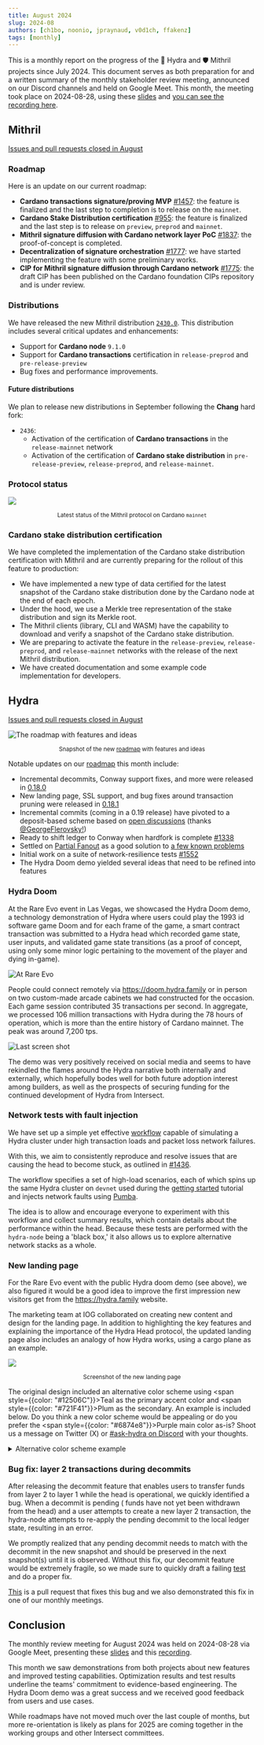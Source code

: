 ```yaml
---
title: August 2024
slug: 2024-08
authors: [ch1bo, noonio, jpraynaud, v0d1ch, ffakenz]
tags: [monthly]
---
```


This is a monthly report on the progress of the 🐲 Hydra and 🛡 Mithril projects since July 2024. This document serves as both preparation for and a written summary of the monthly stakeholder review meeting, announced on our Discord channels and held on Google Meet. This month, the meeting took place on 2024-08-28, using these [slides][slides] and [you can see the recording here][recording].

## Mithril

[Issues and pull requests closed in August](https://github.com/input-output-hk/mithril/issues?q=is%3Aclosed+sort%3Aupdated-desc+closed%3A2024-07-31..2024-08-31)

### Roadmap

Here is an update on our current roadmap:
- **Cardano transactions signature/proving MVP** [#1457](https://github.com/input-output-hk/mithril/issues/1457): the feature is finalized and the last step to completion is to release on the `mainnet`.
- **Cardano Stake Distribution certification** [#955](https://github.com/input-output-hk/mithril/issues/955): the feature is finalized and the last step is to release on `preview`, `preprod` and `mainnet`.
- **Mithril signature diffusion with Cardano network layer PoC** [#1837](https://github.com/input-output-hk/mithril/issues/1837): the proof-of-concept is completed.
- **Decentralization of signature orchestration** [#1777](https://github.com/input-output-hk/mithril/issues/1777): we have started implementing the feature with some preliminary works.
- **CIP for Mithril signature diffusion through Cardano network** [#1775](https://github.com/input-output-hk/mithril/issues/1775): the draft CIP has been published on the Cardano foundation CIPs repository and is under review.

### Distributions

We have released the new Mithril distribution [`2430.0`](https://github.com/input-output-hk/mithril/releases/tag/2430.0). This distribution includes several critical updates and enhancements:
- Support for **Cardano node** `9.1.0`
- Support for **Cardano transactions** certification in `release-preprod` and `pre-release-preview`
- Bug fixes and performance improvements.

#### Future distributions

We plan to release new distributions in September following the **Chang** hard fork:
- `2436`:
  - Activation of the certification of **Cardano transactions** in the `release-mainnet` network
  - Activation of the certification of **Cardano stake distribution** in `pre-release-preview`, `release-preprod`, and `release-mainnet`.

### Protocol status

![](img/2024-08-mithril-protocol-status.png)
<small><center>Latest status of the Mithril protocol on Cardano `mainnet`</center></small>

### Cardano stake distribution certification

We have completed the implementation of the Cardano stake distribution certification with Mithril and are currently preparing for the rollout of this feature to production:

- We have implemented a new type of data certified for the latest snapshot of the Cardano stake distribution done by the Cardano node at the end of each epoch.
- Under the hood, we use a Merkle tree representation of the stake distribution and sign its Merkle root.
- The Mithril clients (library, CLI and WASM) have the capability to download and verify a snapshot of the Cardano stake distribution.
- We are preparing to activate the feature in the `release-preview`, `release-preprod`, and `release-mainnet` networks with the release of the next Mithril distribution.
- We have created documentation and some example code implementation for developers.

## Hydra

[Issues and pull requests closed in August](https://github.com/cardano-scaling/hydra/issues?q=is%3Aclosed+sort%3Aupdated-desc+closed%3A2024-07-31..2024-08-31)


![The roadmap with features and ideas](./img/2024-08-hydra-roadmap.jpg)
<small><center>Snapshot of the new [roadmap](https://github.com/orgs/cardano-scaling/projects/7/views/1) with features and ideas</center></small>

Notable updates on our [roadmap](https://github.com/orgs/cardano-scaling/projects/7/views/1) this month include:
- Incremental decommits, Conway support fixes, and more were released in [0.18.0](https://github.com/cardano-scaling/hydra/releases/tag/0.18.0)
- New landing page, SSL support, and bug fixes around transaction pruning were released in [0.18.1](https://github.com/cardano-scaling/hydra/releases/tag/0.18.1)
- Incremental commits (coming in a 0.19 release) have pivoted to a deposit-based scheme based on [open discussions](https://github.com/cardano-scaling/hydra/issues/199) (thanks [@GeorgeFlerovsky!](https://github.com/GeorgeFlerovsky))
- Ready to shift ledger to Conway when hardfork is complete [#1338](https://github.com/cardano-scaling/hydra/pull/1338)
- Settled on [Partial Fanout](https://github.com/cardano-scaling/hydra/issues/1468) as a good solution to [a few known problems](https://hydra.family/head-protocol/docs/known-issues#head-protocol-limits)
- Initial work on a suite of network-resilience tests [#1552](https://github.com/cardano-scaling/hydra/pull/1552)
- The Hydra Doom demo yielded several ideas that need to be refined into features

### Hydra Doom

At the Rare Evo event in Las Vegas, we showcased the Hydra Doom demo, a technology demonstration of Hydra where users could play the 1993 id software game Doom and for each frame of the game, a smart contract transaction was submitted to a Hydra head which recorded game state, user inputs, and validated game state transitions (as a proof of concept, using only some minor logic pertaining to the movement of the player and dying in-game).

![At Rare Evo](https://github.com/user-attachments/assets/d897190d-ece6-4fa6-b0f0-ec214a58d0e2)

People could connect remotely via https://doom.hydra.family or in person on two custom-made arcade cabinets we had constructed for the occasion. Each game session contributed 35 transactions per second. In aggregate, we processed 106 million transactions with Hydra during the 78 hours of operation, which is more than the entire history of Cardano mainnet. The peak was around 7,200 tps.

![Last screen shot](https://github.com/user-attachments/assets/f0b1430a-1cdf-4c48-839d-b6d217c8279a)

The demo was very positively received on social media and seems to have rekindled the flames around the Hydra narrative both internally and externally, which hopefully bodes well for both future adoption interest among builders, as well as the prospects of securing funding for the continued development of Hydra from Intersect.

### Network tests with fault injection

We have set up a simple yet effective [workflow](https://github.com/cardano-scaling/hydra/blob/master/.github/workflows/network-test.yaml) capable of simulating a Hydra cluster under high transaction loads and packet loss network failures.

With this, we aim to consistently reproduce and resolve issues that are causing the head to become stuck, as outlined in [#1436](https://github.com/cardano-scaling/hydra/issues/1436).

The workflow specifies a set of high-load scenarios, each of which spins up the same Hydra cluster on `devnet` used during the [getting started](https://hydra.family/head-protocol/docs/getting-started) tutorial and injects network faults using [Pumba](https://github.com/alexei-led/pumba).

The idea is to allow and encourage everyone to experiment with this workflow and collect summary results, which contain details about the performance within the head. Because these tests are performed with the `hydra-node` being a 'black box,' it also allows us to explore alternative network stacks as a whole.

### New landing page

For the Rare Evo event with the public Hydra doom demo (see above), we also figured it would be a good idea to improve the first impression new visitors get from the https://hydra.family website.

The marketing team at IOG collaborated on creating new content and design for the landing page. In addition to highlighting the key features and explaining the importance of the Hydra Head protocol, the updated landing page also includes an analogy of how Hydra works, using a cargo plane as an example.

![](img/2024-08-hydra-landing-page.png)
<small><center>Screenshot of the new landing page</center></small>

The original design included an alternative color scheme using <span style={{color: "#12506C"}}>Teal</span> as the primary accent color and <span style={{color: "#721F41"}}>Plum</span> as the secondary. An example is included below. Do you think a new color scheme would be appealing or do you prefer the <span style={{color: "#6874e8"}}>Purple</span> main color as-is? Shoot us a message on Twitter (X) or [#ask-hydra on Discord](https://discord.com/invite/Qq5vNTg9PT) with your thoughts.

<details>
<summary>Alternative color scheme example</summary>

![](img/2024-08-hydra-other-color-scheme.png)

</details>

### Bug fix: layer 2 transactions during decommits

After releasing the decommit feature that enables users to transfer funds from layer 2 to layer 1 while the head is operational, we quickly identified a bug. When a decommit is pending ( funds have not yet been withdrawn from the head) and a user attempts to create a new layer 2 transaction, the hydra-node attempts to re-apply the pending decommit to the local ledger state, resulting in an error.

We promptly realized that any pending decommit needs to match with the decommit in the new snapshot and should be preserved in the next snapshot(s) until it is observed. Without this fix, our decommit feature would be extremely fragile, so we made sure to quickly draft a failing [test](https://github.com/cardano-scaling/hydra/pull/1540/files#diff-3479844ad82c0fd2f7af59c36f930cdb540876b9cf4201d67a41da83688500a9R440) and do a proper fix.

[This](https://github.com/cardano-scaling/hydra/pull/1540) is a pull request that fixes this bug and we also demonstrated this fix in one of our monthly meetings.

## Conclusion

The monthly review meeting for August 2024 was held on 2024-08-28 via Google Meet,
presenting these [slides][slides] and this [recording][recording].

This month we saw demonstrations from both projects about new features and
improved testing capabilities. Optimization results and test results underline
the teams' commitment to evidence-based engineering. The Hydra Doom demo was a
great success and we received good feedback from users and use cases.

While roadmaps have not moved much over the last couple of months, but more
re-orientation is likely as plans for 2025 are coming together in the working
groups and other Intersect committees.

[slides]: https://docs.google.com/presentation/d/106NA1xtpuIcnC86HawBzpxY9VLexzOOxcfPD3dyoAg8
[recording]: https://drive.google.com/file/d/1Hi9AiI9cmIWXcN5xPTu3gl-KbyW-wm0K
